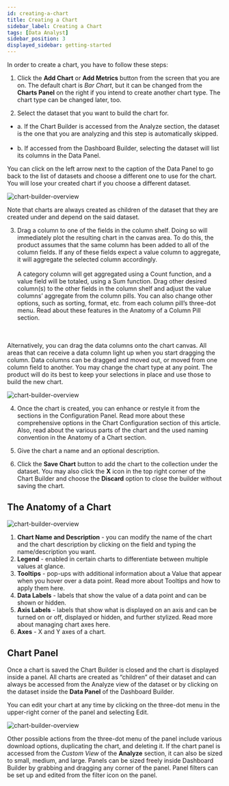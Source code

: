 ```yaml
---
id: creating-a-chart
title: Creating a Chart
sidebar_label: Creating a Chart
tags: [Data Analyst]
sidebar_position: 3
displayed_sidebar: getting-started
---
```

<div style={{textAlign: "justify"}}>

In order to create a chart, you have to follow these steps:

1. Click the **Add Chart** or **Add Metrics** button from the screen that you are on.
The default chart is *Bar Chart*, but it can be changed from the **Charts Panel** on the right if you intend to create another chart type. The chart type can be changed later, too.

2. Select the dataset that you want to build the chart for. 

<ul style={{listStyle: 'none', marginLeft: '20px'}}>
<li>  a. If the Chart Builder is accessed from the Analyze section, the dataset is the one that you are analyzing and this step is automatically skipped.</li>
<br/>
<li>  b. If accessed from the Dashboard Builder, selecting the dataset will list its columns in the Data Panel.</li></ul> 

You can click on the left arrow next to the caption of the Data Panel to go back to the list 
of datasets and choose a different one to use for the chart. You will lose your created 
chart if you choose a different dataset.

![chart-builder-overview](https://s3.amazonaws.com/cdn.qrvey.com/documentation_assets/partner-portal/qrvey-composer/chart-builder/create-chart/create1.png#thumbnail-40)

Note that charts are always created as children of the dataset that they are created
under and depend on the said dataset.

3. Drag a column to one of the fields in the column shelf. 
Doing so will immediately plot the resulting chart in the canvas area. To do this, the product assumes that the same column has been added to all of the column fields. If any of these fields expect a value column to aggregate, it will aggregate the selected column accordingly.<br/><br/> 
A category column will get aggregated using a Count function, and a value field will be totaled, using a Sum function. 
Drag other desired column(s) to the other fields in the column shelf and adjust the value columns’ aggregate from the column pills. 
You can also change other options, such as sorting, format, etc. from each column pill’s three-dot menu. Read about these features in the Anatomy of a Column Pill section.
<br/>
<br/> 
Alternatively, you can drag the data columns onto the chart canvas. All areas that can receive a data column light up when you start dragging the column. 
Data columns can be dragged and moved out, or moved from one column field to another. 
You may change the chart type at any point. The product will do its best to keep your selections in place and use those to build the new chart.

![chart-builder-overview](https://s3.amazonaws.com/cdn.qrvey.com/documentation_assets/partner-portal/qrvey-composer/chart-builder/create-chart/create2.gif#thumbnail)

4. Once the chart is created, you can enhance or restyle it from the sections in the Configuration Panel. Read more about these comprehensive options in the Chart Configuration section of this article. Also, read about the various parts of the chart and the used naming convention in the Anatomy of a Chart section.

5. Give the chart a name and an optional description.

6. Click the **Save Chart** button to add the chart to the collection under the dataset. You may also click the **X** icon in the top right corner of the Chart Builder and choose the **Discard** option to close the builder without saving the chart.

## The Anatomy of a Chart

![chart-builder-overview](https://s3.amazonaws.com/cdn.qrvey.com/documentation_assets/partner-portal/qrvey-composer/chart-builder/create-chart/create3.png#thumbnail)
1. **Chart Name and Description** - you can modify the name of the chart and the chart description by clicking on the field and typing the name/description you want.
2. **Legend** - enabled in certain charts to differentiate between multiple values at glance.
3. **Tooltips** - pop-ups with additional information about a Value that appear when you hover over a data point. Read more about Tooltips and how to apply them here.
4. **Data Labels** - labels that show the value of a data point and can be shown or hidden.
5. **Axis Labels** - labels that show what is displayed on an axis and can be turned on or off, displayed or hidden, and further stylized. Read more about managing chart axes here.
6. **Axes** - X and Y axes of a chart.

## Chart Panel
Once a chart is saved the Chart Builder is closed and the chart is displayed inside a panel. All charts are created as “children” of their dataset and can always be accessed from the Analyze view of the dataset or by clicking on the dataset inside the **Data Panel** of the Dashboard Builder.  

You can edit your chart at any time by clicking on the three-dot menu in the upper-right corner of the panel and selecting Edit.

![chart-builder-overview](https://s3.amazonaws.com/cdn.qrvey.com/documentation_assets/ui-docs/dataviews/chart-builder/creating-charts/create4.png#thumbnail-60)


Other possible actions from the three-dot menu of the panel include various download options, duplicating the chart, and deleting it. If the chart panel is accessed from the *Custom View* of the **Analyze** section, it can also be sized to small, medium, and large. Panels can be sized freely inside Dashboard Builder by grabbing and dragging any corner of the panel.
Panel filters can be set up and edited from the filter icon on the panel.

</div>
